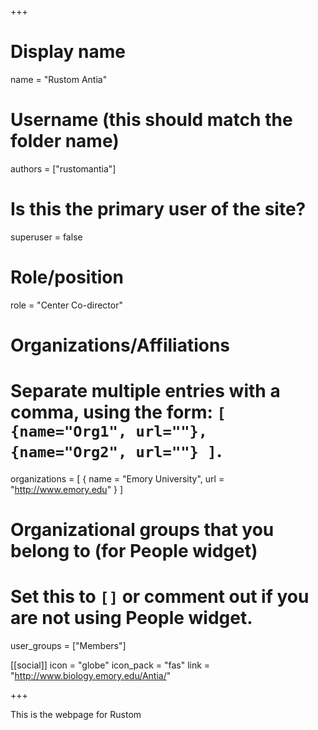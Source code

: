 +++
# Display name
name = "Rustom Antia"

# Username (this should match the folder name)
authors = ["rustomantia"]

# Is this the primary user of the site?
superuser = false

# Role/position
role = "Center Co-director"

# Organizations/Affiliations
#   Separate multiple entries with a comma, using the form: `[ {name="Org1", url=""}, {name="Org2", url=""} ]`.
organizations = [ { name = "Emory University", url = "http://www.emory.edu" } ]


# Organizational groups that you belong to (for People widget)
#   Set this to `[]` or comment out if you are not using People widget.
user_groups = ["Members"]


[[social]]
  icon = "globe"
  icon_pack = "fas"
  link = "http://www.biology.emory.edu/Antia/"


+++


This is the webpage for Rustom